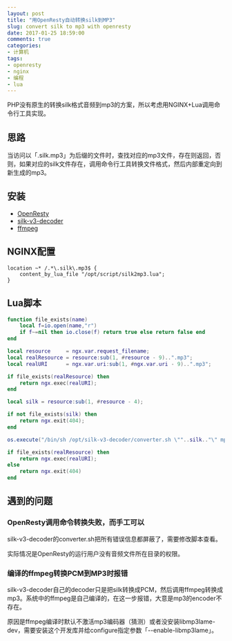 ```yaml
---
layout: post
title: "用OpenResty自动转换silk到MP3"
slug: convert silk to mp3 with openresty
date: 2017-01-25 18:59:00
comments: true
categories:
- 计算机
tags:
- openresty
- nginx
- 编程
- lua
---
```


PHP没有原生的转换silk格式音频到mp3的方案，所以考虑用NGINX+Lua调用命令行工具实现。

## 思路
当访问以「.silk.mp3」为后缀的文件时，查找对应的mp3文件，存在则返回，否则，如果对应的silk文件存在，调用命令行工具转换文件格式，然后内部重定向到新生成的mp3。

## 安装
* [OpenResty](https://openresty.org/cn/download.html)
* [silk-v3-decoder](https://github.com/kn007/silk-v3-decoder)
* [ffmpeg](https://ffmpeg.org)

## NGINX配置
```nginx
location ~* /.*\.silk\.mp3$ {
    content_by_lua_file "/opt/script/silk2mp3.lua";
}
```

## Lua脚本
```lua
function file_exists(name)
    local f=io.open(name,"r")
    if f~=nil then io.close(f) return true else return false end
end

local resource     = ngx.var.request_filename;
local realResource = resource:sub(1, #resource - 9)..".mp3";
local realURI      = ngx.var.uri:sub(1, #ngx.var.uri - 9)..".mp3";

if file_exists(realResource) then
    return ngx.exec(realURI);
end

local silk = resource:sub(1, #resource - 4);

if not file_exists(silk) then
    return ngx.exit(404);
end

os.execute("/bin/sh /opt/silk-v3-decoder/converter.sh \""..silk.."\" mp3 > /dev/null 2>&1");

if file_exists(realResource) then
    return ngx.exec(realURI);
else
    return ngx.exit(404)
end
```

## 遇到的问题
### OpenResty调用命令转换失败，而手工可以

silk-v3-decoder的converter.sh把所有错误信息都屏蔽了，需要修改脚本查看。

实际情况是OpenResty的运行用户没有音频文件所在目录的权限。

### 编译的ffmpeg转换PCM到MP3时报错

silk-v3-decoder自己的decoder只是把silk转换成PCM，然后调用ffmpeg转换成mp3。系统中的ffmpeg是自己编译的，在这一步报错，大意是mp3的encoder不存在。

原因是ffmpeg编译时默认不激活mp3编码器（猜测）或者没安装libmp3lame-dev，需要安装这个开发库并给configure指定参数「--enable-libmp3lame」。
